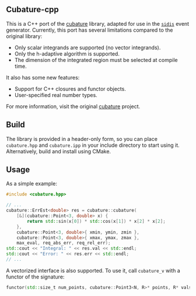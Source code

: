 Cubature-cpp
------------

This is a C++ port of the [cubature](https://github.com/stevengj/cubature)
library, adapted for use in the [`sidis`](https://github.com/duanebyer/sidis)
event generator. Currently, this port has several limitations compared to the
original library:

* Only scalar integrands are supported (no vector integrands).
* Only the h-adaptive algorithm is supported.
* The dimension of the integrated region must be selected at compile time.

It also has some new features:

* Support for C++ closures and functor objects.
* User-specified real number types.

For more information, visit the original
[cubature](https://github.com/stevengj/cubature) project.

Build
-----

The library is provided in a header-only form, so you can place `cubature.hpp`
and `cubature.ipp` in your include directory to start using it. Alternatively,
build and install using CMake.

Usage
-----

As a simple example:

```cpp
#include <cubature.hpp>

// ...
cubature::ErrEst<double> res = cubature::cubature(
	[&](cubature::Point<3, double> x) {
		return std::sin(x[0]) * std::cos(x[1]) * x[2] * x[2];
	},
	cubature::Point<3, double>{ xmin, ymin, zmin },
	cubature::Point<3, double>{ xmax, ymax, zmax },
	max_eval, req_abs_err, req_rel_err);
std::cout << "Integral: " << res.val << std::endl;
std::cout << "Error: " << res.err << std::endl;
// ...
```

A vectorized interface is also supported. To use it, call `cubature_v` with a
functor of the signature:

```cpp
functor(std::size_t num_points, cubature::Point3<N, R>* points, R* vals);
```

